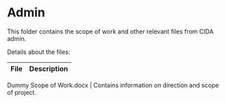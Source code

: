# Admin  
  
This folder contains the scope of work and other relevant files from CIDA admin.  
  
Details about the files:  
  
File | Description
---|---------------------------------------------------------------------
  
Dummy Scope of Work.docx | Contains information on direction and scope of project.  

